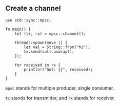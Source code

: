 
## Create a channel
```
use std::sync::mpsc;

fn main() {
    let (tx, rx) = mpsc::channel();

    thread::spawn(move || {
        let val = String::from("hi");
        tx.send(val).unwrap();
    });

    for received in rx {
        println!("Got: {}", received);
    }
}

```
`mpsc` stands for multiple producer, single consumer.

`tx` stands for transmitter, and `rx` stands for receiver.